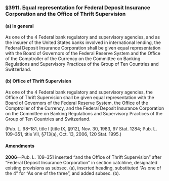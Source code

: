 ### §3911. Equal representation for Federal Deposit Insurance Corporation and the Office of Thrift Supervision ###

#### (a) In general ####

As one of the 4 Federal bank regulatory and supervisory agencies, and as the insurer of the United States banks involved in international lending, the Federal Deposit Insurance Corporation shall be given equal representation with the Board of Governors of the Federal Reserve System and the Office of the Comptroller of the Currency on the Committee on Banking Regulations and Supervisory Practices of the Group of Ten Countries and Switzerland.

#### (b) Office of Thrift Supervision ####

As one of the 4 Federal bank regulatory and supervisory agencies, the Office of Thrift Supervision shall be given equal representation with the Board of Governors of the Federal Reserve System, the Office of the Comptroller of the Currency, and the Federal Deposit Insurance Corporation on the Committee on Banking Regulations and Supervisory Practices of the Group of Ten Countries and Switzerland.

(Pub. L. 98–181, title I [title IX, §912], Nov. 30, 1983, 97 Stat. 1284; Pub. L. 109–351, title VII, §713(a), Oct. 13, 2006, 120 Stat. 1995.)

#### Amendments ####

**2006**—Pub. L. 109–351 inserted “and the Office of Thrift Supervision” after “Federal Deposit Insurance Corporation” in section catchline, designated existing provisions as subsec. (a), inserted heading, substituted “As one of the 4” for “As one of the three”, and added subsec. (b).